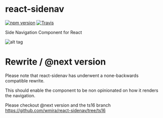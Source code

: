 # react-sidenav

[![npm version](https://badge.fury.io/js/react-sidenav.svg)](https://badge.fury.io/js/react-sidenav)
[![Travis](https://travis-ci.org/wmira/react-sidenav.svg?branch=master&style=flat-square)](https://travis-ci.org/wmira/react-sidenav.svg?branch=master)

Side Navigation Component for React

![alt tag](https://raw.githubusercontent.com/wmira/react-sidenav/master/sidenav.png) 


# Rewrite / @next version

Please note that react-sidenav has underwent a none-backwards compatible rewrite.

This should enable the component to be non opinionated on how it renders the navigation.

Please checkout @next version and the ts16 branch https://github.com/wmira/react-sidenav/tree/ts16

